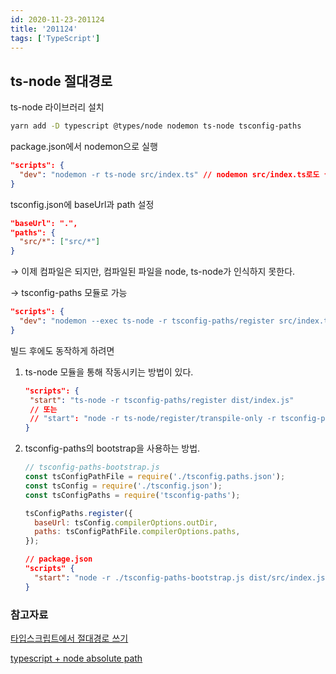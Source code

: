 ```yaml
---
id: 2020-11-23-201124
title: '201124'
tags: ['TypeScript']
---
```


## ts-node 절대경로

ts-node 라이브러리 설치

```bash
yarn add -D typescript @types/node nodemon ts-node tsconfig-paths
```

package.json에서 nodemon으로 실행

```json
"scripts": {
  "dev": "nodemon -r ts-node src/index.ts" // nodemon src/index.ts로도 실행됨
}
```

tsconfig.json에 baseUrl과 path 설정

```json
"baseUrl": ".",
"paths": {
  "src/*": ["src/*"]
}
```

→ 이제 컴파일은 되지만, 컴파일된 파일을 node, ts-node가 인식하지 못한다.

→ tsconfig-paths 모듈로 가능

```json
"scripts": {
  "dev": "nodemon --exec ts-node -r tsconfig-paths/register src/index.ts"
}
```

빌드 후에도 동작하게 하려면

1. ts-node 모듈을 통해 작동시키는 방법이 있다.

   ```json
   "scripts": {
   	"start": "ts-node -r tsconfig-paths/register dist/index.js"
   	// 또는
   	// "start": "node -r ts-node/register/transpile-only -r tsconfig-paths/register dist/index.js"
   }
   ```

1. tsconfig-paths의 bootstrap을 사용하는 방법.

   ```javascript
   // tsconfig-paths-bootstrap.js
   const tsConfigPathFile = require('./tsconfig.paths.json');
   const tsConfig = require('./tsconfig.json');
   const tsConfigPaths = require('tsconfig-paths');

   tsConfigPaths.register({
     baseUrl: tsConfig.compilerOptions.outDir,
     paths: tsConfigPathFile.compilerOptions.paths,
   });
   ```

   ```json
   // package.json
   "scripts" {
     "start": "node -r ./tsconfig-paths-bootstrap.js dist/src/index.js"
   }
   ```

### 참고자료

[타입스크립트에서 절대경로 쓰기](https://libsora.so/posts/use-absolute-path-in-typescript/)

[typescript + node absolute path](https://medium.com/@jsh901220/typescript-node-absolute-path-5782b584e368)

